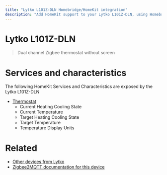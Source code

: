 ```yaml
---
title: "Lytko L101Z-DLN Homebridge/HomeKit integration"
description: "Add HomeKit support to your Lytko L101Z-DLN, using Homebridge, Zigbee2MQTT and homebridge-z2m."
---
```

<!---
This file has been GENERATED using src/docgen/docgen.ts
DO NOT EDIT THIS FILE MANUALLY!
-->
# Lytko L101Z-DLN
> Dual channel Zigbee thermostat without screen


# Services and characteristics
The following HomeKit Services and Characteristics are exposed by
the Lytko L101Z-DLN

* [Thermostat](../../climate.md)
  * Current Heating Cooling State
  * Current Temperature
  * Target Heating Cooling State
  * Target Temperature
  * Temperature Display Units


# Related
* [Other devices from Lytko](../index.md#lytko)
* [Zigbee2MQTT documentation for this device](https://www.zigbee2mqtt.io/devices/L101Z-DLN.html)